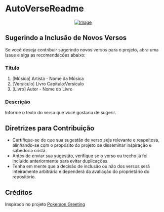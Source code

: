 # AutoVerseReadme

<p align="center">
    <a href="https://git.io/typing-svg">
        <img src="https://readme-typing-svg.demolab.com/?separator=;&font=Fira+Code&height=300&width=500&size=20&pause=100&color=A9FEF7&center=True&vCenter=True&multiline=True&duration=1500&repeat=True&lines=Felizes+s%C3%A3o+voc%C3%AAs+quando+os+insultam%2C%3Bperseguem+e+dizem+todo+tipo+de+cal%C3%BAnia%3Bcontra+voc%C3%AAs+por+serem+meus+seguidores.%3BFiquem+alegres+e+felizes%2C%3Bpois+uma+grande+recompensa%3Best%C3%A1+guardada+no+c%C3%A9u+para+voc%C3%AAs.%3BPorque+foi+assim+mesmo%3Bque+perseguiram+os+profetas%3Bque+viveram+antes+de+voc%C3%AAs.%3B%E2%9C%9D%EF%B8%8F+Mateus+5%3A11-12+%E2%9C%9D%EF%B8%8F" alt="Image" />
    </a>
</p>

## Sugerindo a Inclusão de Novos Versos

Se você deseja contribuir sugerindo novos versos para o projeto, abra uma Issue e siga as recomendações abaixo:

### Título

1. [Música] Artista - Nome da Música
2. [Versículo] Livro Capitulo:Versículo
3. [Livro] Autor - Nome do Livro

### Descrição

Informe o texto do verso que você gostaria de sugerir.

## Diretrizes para Contribuição

- Certifique-se de que sua sugestão de verso seja relevante e respeitosa, alinhando-se com o propósito do projeto de disseminar inspiração e sabedoria cristã.
- Antes de enviar sua sugestão, verifique se o verso ou trecho já foi incluído anteriormente para evitar duplicações.
- Tenha em mente que a decisão de inclusão ou não dos versos será inteiramente arbitrária e dependerá da avaliação do proprietário do repositório.

## Créditos

Inspirado no projeto [Pokemon Greeting](https://github.com/isyuricunha/pokemon-greeting)